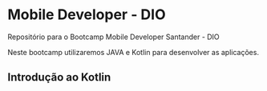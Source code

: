 # Mobile Developer - DIO
Repositório para o Bootcamp Mobile Developer Santander - DIO

Neste bootcamp utilizaremos JAVA e Kotlin para desenvolver as aplicações. 

## Introdução ao Kotlin